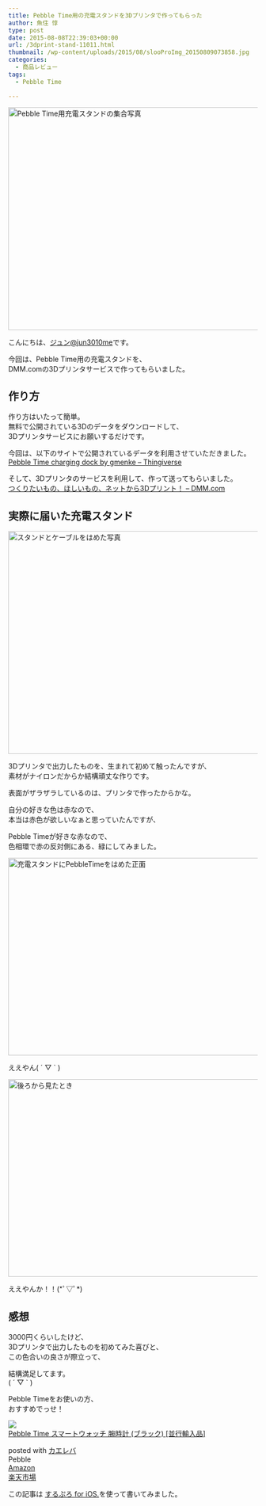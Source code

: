 ```yaml
---
title: Pebble Time用の充電スタンドを3Dプリンタで作ってもらった
author: 魚住 惇
type: post
date: 2015-08-08T22:39:03+00:00
url: /3dprint-stand-11011.html
thumbnail: /wp-content/uploads/2015/08/slooProImg_20150809073858.jpg
categories:
  - 商品レビュー
tags:
  - Pebble Time

---
```

<img decoding="async" loading="lazy" alt="Pebble Time用充電スタンドの集合写真" src="/wp-content/uploads/2015/08/slooProImg_20150809073855.jpg" width="600" height="450" class="slooProImg" />  
<!--more-->

こんにちは、[ジュン@jun3010me][1]です。

今回は、Pebble Time用の充電スタンドを、  
DMM.comの3Dプリンタサービスで作ってもらいました。

## 作り方

作り方はいたって簡単。  
無料で公開されている3Dのデータをダウンロードして、  
3Dプリンタサービスにお願いするだけです。

今回は、以下のサイトで公開されているデータを利用させていただきました。  
<a href="https://www.thingiverse.com/thing:878596" target="_blank">Pebble Time charging dock by gmenke &#8211; Thingiverse</a>

そして、3Dプリンタのサービスを利用して、作って送ってもらいました。  
<a href="http://make.dmm.com/" target="_blank">つくりたいもの、ほしいもの、ネットから3Dプリント！ &#8211; DMM.com</a>

## 実際に届いた充電スタンド

<img decoding="async" loading="lazy" alt="スタンドとケーブルをはめた写真" src="/wp-content/uploads/2015/08/slooProImg_20150809073853.jpg" width="600" height="450" class="slooProImg" /> 

3Dプリンタで出力したものを、生まれて初めて触ったんですが、  
素材がナイロンだからか結構頑丈な作りです。

表面がザラザラしているのは、プリンタで作ったからかな。

自分の好きな色は<span class="futoaka">赤</span>なので、  
本当は赤色が欲しいなぁと思っていたんですが、

Pebble Timeが好きな<span class="futoaka">赤</span>なので、  
色相環で赤の反対側にある、緑にしてみました。

<img decoding="async" loading="lazy" alt="充電スタンドにPebbleTimeをはめた正面" src="/wp-content/uploads/2015/08/slooProImg_20150809073849.jpg" width="600" height="399" class="slooProImg" /> 

ええやん( ´ ▽ \` )

<img decoding="async" loading="lazy" alt="後ろから見たとき" src="/wp-content/uploads/2015/08/slooProImg_20150809073852.jpg" width="600" height="399" class="slooProImg" /> 

ええやんか！！(\*ﾟ▽ﾟ\*)

## 感想

3000円くらいしたけど、  
3Dプリンタで出力したものを初めてみた喜びと、  
この色合いの良さが際立って、

結構満足してます。  
( ´ ▽ \` )

Pebble Timeをお使いの方、  
おすすめでっせ！

<div class="kaerebalink-box">
  <div class="kaerebalink-image">
    <a href="http://www.amazon.co.jp/exec/obidos/ASIN/B00Y2CYYQ8/jn050191-22/ref=nosim/" target="_blank" ><img decoding="async" src="http://ecx.images-amazon.com/images/I/41go35JvNWL._SL160_.jpg" style="border: none;" /></a>
  </div>
  <div class="kaerebalink-info">
    <div class="kaerebalink-name">
      <a href="http://www.amazon.co.jp/exec/obidos/ASIN/B00Y2CYYQ8/jn050191-22/ref=nosim/" target="_blank" >Pebble Time スマートウォッチ 腕時計 (ブラック) [並行輸入品]</a></p>
      <div class="kaerebalink-powered-date">
        posted with <a href="http://kaereba.com" rel="nofollow" target="_blank">カエレバ</a>
      </div>
    </div>
    <div class="kaerebalink-detail">
      Pebble
    </div>
    <div class="kaerebalink-link1">
      <div class="shoplinkamazon">
        <a href="http://www.amazon.co.jp/gp/search?keywords=pebble%20time&#038;__mk_ja_JP=%83J%83%5E%83J%83i&#038;tag=jn050191-22" target="_blank" >Amazon</a>
      </div>
      <div class="shoplinkrakuten">
        <a href="http://hb.afl.rakuten.co.jp/hgc/13c945af.7f4d37c0.13c945b0.d426235d/?pc=http%3A%2F%2Fsearch.rakuten.co.jp%2Fsearch%2Fmall%2Fpebble%2520time%2F-%2Ff.1-p.1-s.1-sf.0-st.A-v.2%3Fx%3D0%26scid%3Daf_ich_link_urltxt%26m%3Dhttp%3A%2F%2Fm.rakuten.co.jp%2F" target="_blank" >楽天市場</a>
      </div>
    </div>
  </div>
  <div class="booklink-footer" style="clear: left">
  </div>
</div>

この記事は <a href="https://itunes.apple.com/jp/app/surupuro-for-ios-buroguedita/id436676299?mt=8&#038;uo=4&#038;at=11l7gE" target="_blank">するぷろ for iOS.</a>を使って書いてみました。

 [1]: https://twitter.com/jun3010me